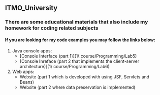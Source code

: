 ## ITMO_University
### There are some educational materials that also include my homework for coding related subjects
#### If you are looking for my code examples you may follow the links below:
1. Java console apps:
   - [Console Interface (part 1)](1\ course/Programming/Lab5)
   - [Console Inreface (part 2 that implements the client-server architecture)](1\ course/Programming/Lab6)
2. Web apps:
   - Website (part 1 which is developed with using JSF, Servlets and Beans)
   - Website (part 2 where data preservation is implemented)
